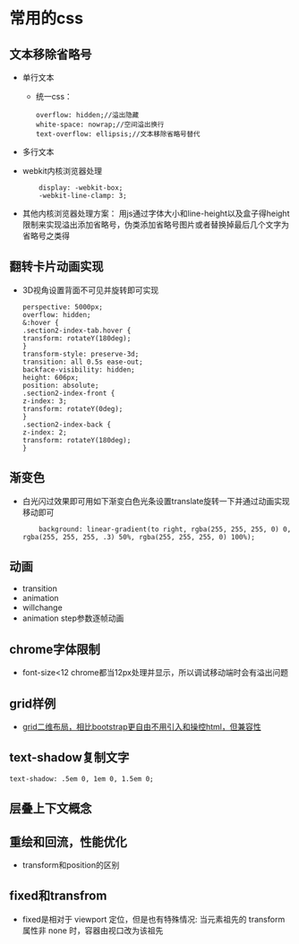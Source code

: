 # 常用的css

## 文本移除省略号

* 单行文本
  * 统一css：

    ```-js
    overflow: hidden;//溢出隐藏
    white-space: nowrap;//空间溢出换行
    text-overflow: ellipsis;//文本移除省略号替代
    ```

* 多行文本
* webkit内核浏览器处理

    ```-js
        display: -webkit-box;
        -webkit-line-clamp: 3;
    ```

* 其他内核浏览器处理方案：
    用js通过字体大小和line-height以及盒子得height限制来实现溢出添加省略号，伪类添加省略号图片或者替换掉最后几个文字为省略号之类得

## 翻转卡片动画实现

* 3D视角设置背面不可见并旋转即可实现

    ```-js
    perspective: 5000px;
    overflow: hidden;
    &:hover {
    .section2-index-tab.hover {
    transform: rotateY(180deg);
    }
    transform-style: preserve-3d;
    transition: all 0.5s ease-out;
    backface-visibility: hidden;
    height: 606px;
    position: absolute;
    .section2-index-front {
    z-index: 3;
    transform: rotateY(0deg);
    }
    .section2-index-back {
    z-index: 2;
    transform: rotateY(180deg);
    }
    ```

## 渐变色

* 白光闪过效果即可用如下渐变白色光条设置translate旋转一下并通过动画实现移动即可

    ```-js
        background: linear-gradient(to right, rgba(255, 255, 255, 0) 0, rgba(255, 255, 255, .3) 50%, rgba(255, 255, 255, 0) 100%);
    ```

## 动画

* transition
* animation
* willchange
* animation step参数逐帧动画

## chrome字体限制

* font-size<12 chrome都当12px处理并显示，所以调试移动端时会有溢出问题

## grid样例

* [grid二维布局，相比bootstrap更自由不用引入和操控html，但兼容性](http://www.ruanyifeng.com/blog/2019/03/grid-layout-tutorial.html)

## text-shadow复制文字

```-js
text-shadow: .5em 0, 1em 0, 1.5em 0;
```

## 层叠上下文概念

## 重绘和回流，性能优化

* transform和position的区别

## fixed和transfrom

* fixed是相对于 viewport 定位，但是也有特殊情况: 当元素祖先的 transform 属性非 none 时，容器由视口改为该祖先
